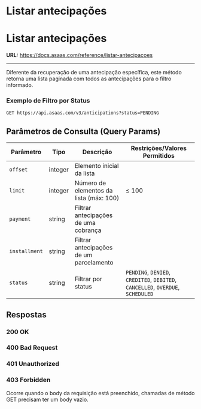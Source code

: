 # Listar antecipações

# Listar antecipações

**URL:** https://docs.asaas.com/reference/listar-antecipacoes

---

Diferente da recuperação de uma antecipação específica, este método retorna uma lista paginada com todos as antecipações para o filtro informado.

### Exemplo de Filtro por Status

`GET https://api.asaas.com/v3/anticipations?status=PENDING`

## Parâmetros de Consulta (Query Params)

| Parâmetro   | Tipo    | Descrição                                    | Restrições/Valores Permitidos |
|-------------|---------|----------------------------------------------|-------------------------------|
| `offset`    | integer | Elemento inicial da lista                    |                               |
| `limit`     | integer | Número de elementos da lista (máx: 100)      | ≤ 100                         |
| `payment`   | string  | Filtrar antecipações de uma cobrança         |                               |
| `installment`| string  | Filtrar antecipações de um parcelamento      |                               |
| `status`    | string  | Filtrar por status                           | `PENDING`, `DENIED`, `CREDITED`, `DEBITED`, `CANCELLED`, `OVERDUE`, `SCHEDULED` |

## Respostas

### 200 OK

### 400 Bad Request

### 401 Unauthorized

### 403 Forbidden
Ocorre quando o body da requisição está preenchido, chamadas de método GET precisam ter um body vazio.
